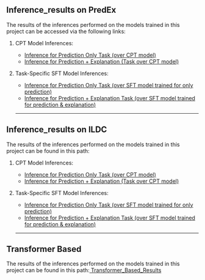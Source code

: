 ## Inference_results on PredEx
The results of the inferences performed on the models trained in this project can be accessed via the following links:

1. CPT Model Inferences:
   - [Inference for Prediction Only Task (over CPT model)](https://huggingface.co/datasets/L-NLProc/Inference-Results-by-InLegalLlama/resolve/main/Inference_results%20on%20PredEx/Pred_only/cpt_pred_only_result.csv)
   - [Inference for Prediction + Explanation (Task over CPT model)](https://huggingface.co/datasets/L-NLProc/Inference-Results-by-InLegalLlama/resolve/main/Inference_results%20on%20PredEx/Pred_expl/cpt_pred%2Bexpl_result.csv)
2. Task-Specific SFT Model Inferences:
   - [Inference for Prediction Only Task (over SFT model trained for only prediction)](https://huggingface.co/datasets/L-NLProc/Inference-Results-by-InLegalLlama/resolve/main/Inference_results%20on%20PredEx/Pred_only/sft_pred_only_result.csv)
   - [Inference for Prediction + Explanation Task (over SFT model trained for prediction & explanation)](https://huggingface.co/datasets/L-NLProc/Inference-Results-by-InLegalLlama/resolve/main/Inference_results%20on%20PredEx/Pred_expl/sft_pred%2Bexpl_result.csv)
   
   ---
## Inference_results on ILDC

The results of the inferences performed on the models trained in this project can be found in this path:

1. CPT Model Inferences:
   - [Inference for Prediction Only Task (over CPT model)](https://huggingface.co/datasets/L-NLProc/Inference-Results-by-InLegalLlama/resolve/main/Inference_results%20on%20ILDC%20expert/Pred_Only/pred_only_cpt_ILDC_infer_results.csv)
   - [Inference for Prediction + Explanation (Task over CPT model)](https://huggingface.co/datasets/L-NLProc/Inference-Results-by-InLegalLlama/resolve/main/Inference_results%20on%20ILDC%20expert/Pred_Expl/pred%2Bexpl_cpt_ILDC_infer_results.csv)
2. Task-Specific SFT Model Inferences:
   - [Inference for Prediction Only Task (over SFT model trained for only prediction)](https://huggingface.co/datasets/L-NLProc/Inference-Results-by-InLegalLlama/resolve/main/Inference_results%20on%20ILDC%20expert/Pred_Only/pred_only_sft_ILDC_infer_results.csv)
   - [Inference for Prediction + Explanation Task (over SFT model trained for prediction & explanation)](https://huggingface.co/datasets/L-NLProc/Inference-Results-by-InLegalLlama/resolve/main/Inference_results%20on%20ILDC%20expert/Pred_Expl/pred%2Bexpl_sft_ILDC_infer_results.csv)
   
   ---
## Transformer Based
The results of the inferences performed on the models trained in this project can be found in this path:[
Transformer_Based_Results](https://huggingface.co/datasets/L-NLProc/NyayaAnumana-Transformers-Results/tree/main/Transformer%20Based)
